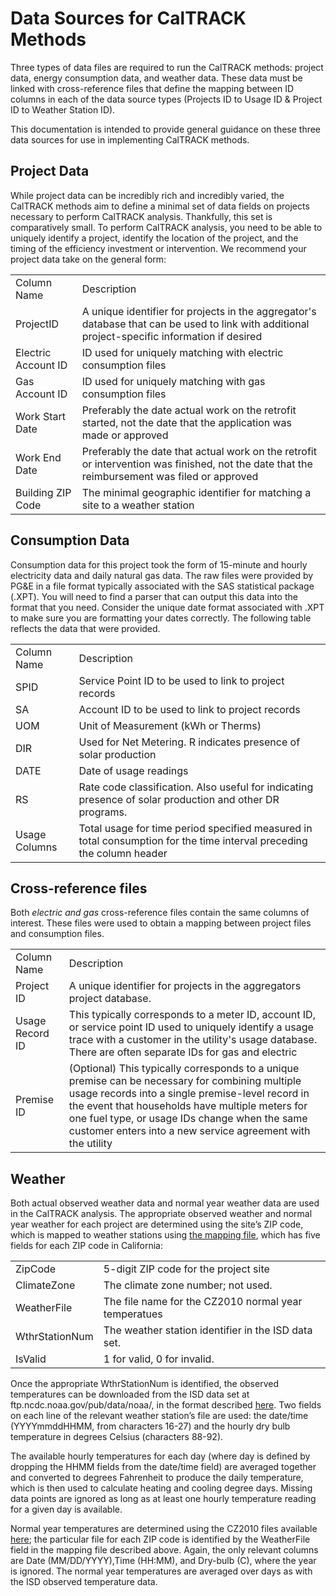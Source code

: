 # **Data Sources for CalTRACK Methods**

Three types of data files are required to run the CalTRACK methods: project data, energy consumption data, and weather data. These data must be linked with cross-reference files that define the mapping between ID columns in each of the data source types (Projects ID to Usage ID & Project ID to Weather Station ID).

This documentation is intended to provide general guidance on these three data sources for use in implementing CalTRACK methods.

## Project Data

While project data can be incredibly rich and incredibly varied, the CalTRACK methods aim to define a minimal set of data fields on projects necessary to perform CalTRACK analysis. Thankfully, this set is comparatively small. To perform CalTRACK analysis, you need to be able to uniquely identify a project, identify the location of the project, and the timing of the efficiency investment or intervention. We recommend your project data take on the general form:

<table>
  <tr>
    <td>Column Name</td>
    <td>Description</td>
  </tr>
  <tr>
    <td>ProjectID</td>
    <td>A unique identifier for projects in the aggregator's database that can be used to link with additional project-specific information if desired</td>
  </tr>
  <tr>
    <td>Electric Account ID</td>
    <td>ID used for uniquely matching with electric consumption files</td>
  </tr>
  <tr>
    <td>Gas Account ID</td>
    <td>ID used for uniquely matching with gas consumption files</td>
  </tr>
  <tr>
    <td>Work Start Date</td>
    <td>Preferably the date actual work on the retrofit started, not the date that the application was made or approved</td>
  </tr>
  <tr>
    <td>Work End Date</td>
    <td>Preferably the date that actual work on the retrofit or intervention was finished, not the date that the reimbursement was filed or approved</td>
  </tr>
  <tr>
    <td>Building ZIP Code</td>
    <td>The minimal geographic identifier for matching a site to a weather station</td>
  </tr>
</table>


## Consumption Data

Consumption data for this project took the form of 15-minute and hourly electricity data and daily natural gas data. The raw files were provided by PG&E in a file format typically associated with the SAS statistical package (.XPT). You will need to find a parser that can output this data into the format that you need. Consider the unique date format associated with .XPT to make sure you are formatting your dates correctly. The following table reflects the data that were provided.

<table>
  <tr>
    <td>Column Name</td>
    <td>Description</td>
  </tr>
  <tr>
    <td>SPID</td>
    <td>Service Point ID to be used to link to project records</td>
  </tr>
  <tr>
    <td>SA</td>
    <td>Account ID to be used to link to project records</td>
  </tr>
  <tr>
    <td>UOM</td>
    <td>Unit of Measurement (kWh or Therms)</td>
  </tr>
  <tr>
    <td>DIR</td>
    <td>Used for Net Metering. R indicates presence of solar production</td>
  </tr>
  <tr>
    <td>DATE</td>
    <td>Date of usage readings</td>
  </tr>
  <tr>
    <td>RS</td>
    <td>Rate code classification. Also useful for indicating presence of solar production and other DR programs.</td>
  </tr>
  <tr>
    <td>Usage Columns</td>
    <td>Total usage for time period specified measured in total consumption for the time interval preceding the column header</td>
  </tr>
</table>


## Cross-reference files

Both *electric and gas* cross-reference files contain the same columns of interest. These files were used to obtain a mapping between project files and consumption files.

<table>
  <tr>
    <td>Column Name</td>
    <td>Description</td>
  </tr>
  <tr>
    <td>Project ID</td>
    <td>A unique identifier for projects in the aggregators project database.</td>
  </tr>
  <tr>
    <td>Usage Record ID</td>
    <td>This typically corresponds to a meter ID, account ID, or service point ID used to uniquely identify a usage trace with a customer in the utility's usage database. There are often separate IDs for gas and electric</td>
  </tr>
  <tr>
    <td>Premise ID</td>
    <td>(Optional) This typically corresponds to a unique premise can be necessary for combining multiple usage records into a single premise-level record in the event that households have multiple meters for one fuel type, or usage IDs change when the same customer enters into a new service agreement with the utility</td>
  </tr>
</table>


## Weather

Both actual observed weather data and normal year weather data are used in the CalTRACK analysis. The appropriate observed weather and normal year weather for each project are determined using the site’s ZIP code, which is mapped to weather stations using [the mapping file](https://github.com/caltrack-2/caltrack/tree/master/resources/weather), which has five fields for each ZIP code in California:

<table>
  <tr>
    <td>ZipCode</td>
    <td>5-digit ZIP code for the project site</td>
  </tr>
  <tr>
    <td>ClimateZone</td>
    <td>The climate zone number; not used.</td>
  </tr>
  <tr>
    <td>WeatherFile</td>
    <td>The file name for the CZ2010 normal year temperatues</td>
  </tr>
  <tr>
    <td>WthrStationNum</td>
    <td>The weather station identifier in the ISD data set.</td>
  </tr>
  <tr>
    <td>IsValid</td>
    <td>1 for valid, 0 for invalid.</td>
  </tr>
</table>


Once the appropriate WthrStationNum is identified, the observed temperatures can be downloaded from the ISD data set at ftp.ncdc.noaa.gov/pub/data/noaa/, in the format described [here](https://www1.ncdc.noaa.gov/pub/data/ish/ish-format-document.pdf). Two fields on each line of the relevant weather station’s file are used: the date/time (YYYYmmddHHMM, from characters 16-27) and the hourly dry bulb temperature in degrees Celsius (characters 88-92). 

The available hourly temperatures for each day (where day is defined by dropping the HHMM fields from the date/time field) are averaged together and converted to degrees Fahrenheit to produce the daily temperature, which is then used to calculate heating and cooling degree days. Missing data points are ignored as long as at least one hourly temperature reading for a given day is available. 

Normal year temperatures are determined using the CZ2010 files available [here](https://github.com/caltrack-2/caltrack/tree/master/resources/weather); the particular file for each ZIP code is identified by the WeatherFile field in the mapping file described above. Again, the only relevant columns are Date (MM/DD/YYYY),Time (HH:MM), and Dry-bulb (C), where the year is ignored. The normal year temperatures are averaged over days as with the ISD observed temperature data.

